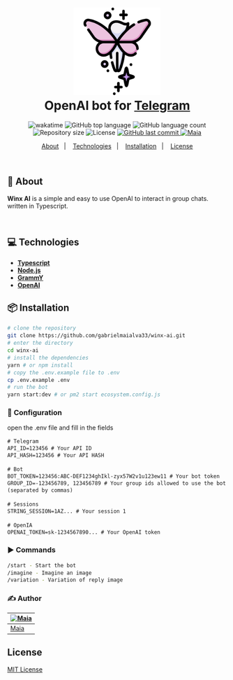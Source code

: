 <h1 align="center">
  <br>
  <img src="https://raw.githubusercontent.com/gabrielmaialva33/winx-ai/master/.github/assets/fairy.png" alt="Winx IA" width="200">
  <br>
  OpenAI bot for <a href="https://web.telegram.org/">Telegram</a>
  <br>
</h1>

<p align="center">
  <img src="https://wakatime.com/badge/user/e61842d0-c588-4586-96a3-f0448a434be4/project/30a1c561-2429-4ca9-813a-3f081cb9b391.svg" alt="wakatime">
  <img src="https://img.shields.io/github/languages/top/gabrielmaialva33/winx-ai?style=flat&logo=appveyor" alt="GitHub top language" >
  <img src="https://img.shields.io/github/languages/count/gabrielmaialva33/winx-ai?style=flat&logo=appveyor" alt="GitHub language count" >
  <img src="https://img.shields.io/github/repo-size/gabrielmaialva33/winx-ai?style=flat&logo=appveyor" alt="Repository size" >
  <img src="https://img.shields.io/github/license/gabrielmaialva33/winx-ai?color=00b8d3?style=flat&logo=appveyor" alt="License" /> 
  <a href="https://github.com/gabrielmaialva33/winx-ai/commits/master">
    <img src="https://img.shields.io/github/last-commit/gabrielmaialva33/winx-ai?style=flat&logo=appveyor" alt="GitHub last commit" >
    <img src="https://img.shields.io/badge/made%20by-Maia-15c3d6?style=flat&logo=appveyor" alt="Maia" >  
  </a>
</p>

<p align="center">
  <a href="#bookmark-about">About</a>&nbsp;&nbsp;&nbsp;|&nbsp;&nbsp;&nbsp;
  <a href="#computer-technologies">Technologies</a>&nbsp;&nbsp;&nbsp;|&nbsp;&nbsp;&nbsp;
  <a href="#package-installation">Installation</a>&nbsp;&nbsp;&nbsp;|&nbsp;&nbsp;&nbsp;
  <a href="#memo-license">License</a>
</p>

<br>

## :bookmark: About

**Winx AI** is a simple and easy to use OpenAI to interact in group chats. written in Typescript.

<br>

## :computer: Technologies

- **[Typescript](https://www.typescriptlang.org/)**
- **[Node.js](https://nodejs.org/)**
- **[GrammY](https://grammy.dev/)**
- **[OpenAI](https://openai.com/)**

## :package: Installation

```bash
# clone the repository
git clone https://github.com/gabrielmaialva33/winx-ai.git
# enter the directory
cd winx-ai
# install the dependencies
yarn # or npm install
# copy the .env.example file to .env
cp .env.example .env
# run the bot
yarn start:dev # or pm2 start ecosystem.config.js
```

### :wrench: **Configuration**

open the .env file and fill in the fields

```env
# Telegram
API_ID=123456 # Your API ID
API_HASH=123456 # Your API HASH

# Bot
BOT_TOKEN=123456:ABC-DEF1234ghIkl-zyx57W2v1u123ew11 # Your bot token
GROUP_ID=-123456789, 123456789 # Your group ids allowed to use the bot (separated by commas)

# Sessions
STRING_SESSION=1AZ... # Your session 1

# OpenIA
OPENAI_TOKEN=sk-1234567890... # Your OpenAI token
```

### :arrow_forward: **Commands**

```bash
/start - Start the bot
/imagine - Imagine an image
/variation - Variation of reply image
```

### :writing_hand: **Author**

| [![Maia](https://avatars.githubusercontent.com/u/26732067?size=100)](https://github.com/gabrielmaialva33) |
| --------------------------------------------------------------------------------------------------------- |
| [Maia](https://github.com/gabrielmaialva33)                                                               |

## License

[MIT License](./LICENSE)
